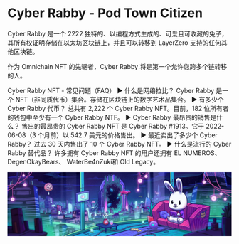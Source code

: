 # Cyber Rabby - Pod Town Citizen

Cyber Rabby 是一个 2222 独特的、以编程方式生成的、可爱且可收藏的兔子，其所有权证明存储在以太坊区块链上，并且可以转移到 LayerZero 支持的任何其他区块链。

作为 Omnichain NFT 的先驱者，Cyber Rabby 将是第一个允许您跨多个链转移的人。

Cyber Rabby NFT - 常见问题（FAQ）
▶ 什么是网络拉比？
Cyber Rabby 是一个 NFT（非同质代币）集合。存储在区块链上的数字艺术品集合。
▶ 有多少个 Cyber Rabby 代币？
总共有 2,222 个 Cyber Rabby NFT。目前，182 位所有者的钱包中至少有一个 Cyber Rabby NTF。
▶ Cyber Rabby 最昂贵的销售是什么？
售出的最昂贵的 Cyber Rabby NFT 是 Cyber Rabby #1913。它于 2022-06-08（3 个月前）以 542.7 美元的价格售出。
▶ 最近卖出了多少个 Cyber Rabby？
过去 30 天内售出了 10 个 Cyber Rabby NFT。
▶ 什么是流行的 Cyber Rabby 替代品？
许多拥有 Cyber Rabby NFT 的用户还拥有 EL NUMEROS、 DegenOkayBears、 WaterBe4nZuki和 Old Legacy。

![nft](unnamed.jpg)

